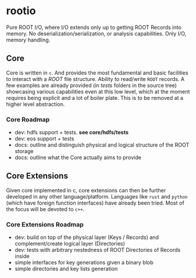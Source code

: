 # rootio
Pure ROOT I/O, where I/O extends only up to getting ROOT Records into memory. No deserialization/serialization, or analysis capabilities. Only I/O, memory handling.

## Core
Core is written in `c`. And provides the most fundamental and basic facilities to interact with a _ROOT_ file structure. Ability to read/write `ROOT` records. A few examples are already provided (in _tests_ folders in the source tree) showcasing various capabilities even at this low level, which at the moment requires being explicit and a lot of boiler plate. This is to be removed at a higher level abstraction.

### Core Roadmap
- dev: hdfs support + tests. __see core/hdfs/tests__
- dev: eos support + tests
- docs: outline and distinguish physical and logical structure of the ROOT storage
- docs: outline what the Core actually aims to provide

## Core Extensions
Given core implemented in c, core extensions can then be further developed in any other language/platform. Languages like `rust` and `python` (which have foreign function interfaces) have already been tried. Most of the focus will be devoted to `c++`.

###  Core Extensions Roadmap
- dev: build on top of the physical layer (Keys / Records) and complement/create logical layer (Directories)
- dev: tests with arbitrary nestedness of ROOT Directories of Records inside
 - simple interfaces for key generations given a binary blob
 - simple directories and key lists generation

